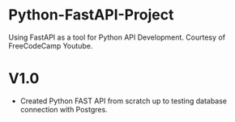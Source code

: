 # Python-FastAPI-Project
Using FastAPI as a tool for Python API Development. Courtesy of FreeCodeCamp Youtube.

# V1.0
- Created Python FAST API from scratch up to testing database connection with Postgres.
